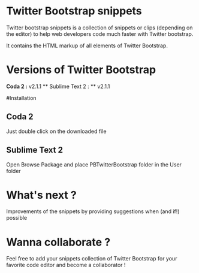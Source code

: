 # Twitter Bootstrap snippets

Twitter bootstrap snippets is a collection of snippets or clips (depending on the editor) to help web developers code much faster with Twitter bootstrap.

It contains the HTML markup of all elements of Twitter Bootstrap.


# Versions of Twitter Bootstrap

**Coda 2 :** v2.1.1
** Sublime Text 2 : ** v2.1.1

#Installation

## Coda 2
Just double click on the downloaded file

## Sublime Text 2
Open Browse Package and place PBTwitterBootstrap folder in the User folder

# What's next ?

Improvements of the snippets by providing suggestions when (and if!) possible


# Wanna collaborate ?

Feel free to add your snippets collection of Twitter Bootstrap for your favorite code editor and become a collaborator !
